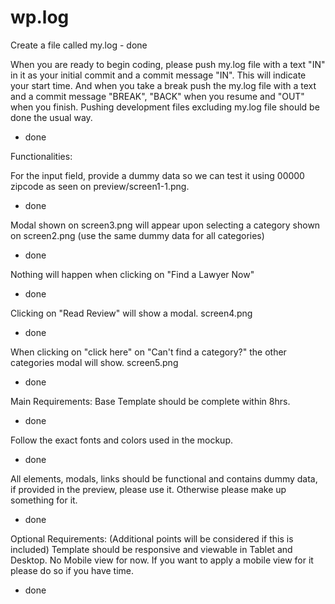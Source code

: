 # wp.log

Create a file called my.log - done

When you are ready to begin coding, please push my.log file with a text "IN" in it as your initial commit and a commit message "IN". This will indicate your start time. 
And when you take a break push the my.log file with a text and a commit message "BREAK", "BACK" when you resume and "OUT" when you finish. 
Pushing development files excluding my.log file should be done the usual way.

- done

Functionalities:

For the input field, provide a dummy data so we can test it using 00000 zipcode as seen on preview/screen1-1.png. 
- done

Modal shown on screen3.png will appear upon selecting a category shown on screen2.png (use the same dummy data for all categories) 
- done

Nothing will happen when clicking on "Find a Lawyer Now"
- done

Clicking on "Read Review" will show a modal. screen4.png 
- done

When clicking on "click here" on "Can't find a category?" the other categories modal will show. screen5.png 
- done

Main Requirements:
Base Template should be complete within 8hrs. 
- done

Follow the exact fonts and colors used in the mockup. 
- done

All elements, modals, links should be functional and contains dummy data, if provided in the preview, please use it. Otherwise please make up something for it. 
- done

Optional Requirements: (Additional points will be considered if this is included)
Template should be responsive and viewable in Tablet and Desktop. No Mobile view for now. If you want to apply a mobile view for it please do so if you have time. 
- done